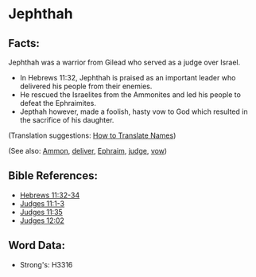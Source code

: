 # Jephthah #

## Facts: ##

Jephthah was a warrior from Gilead who served as a judge over Israel.

* In Hebrews 11:32, Jephthah is praised as an important leader who delivered his people from their enemies.
* He rescued the Israelites from the Ammonites and led his people to defeat the Ephraimites.
* Jepthah however, made a foolish, hasty vow to God which resulted in the sacrifice of his daughter.

(Translation suggestions: [How to Translate Names](rc://en/ta/man/translate/translate-names))

(See also: [Ammon](../names/ammon.md), [deliver](../other/deliverer.md), [Ephraim](../names/ephraim.md), [judge](../other/judgeposition.md), [vow](../kt/vow.md))

## Bible References: ##

* [Hebrews 11:32-34](rc://en/tn/help/heb/11/32)
* [Judges 11:1-3](rc://en/tn/help/jdg/11/01)
* [Judges 11:35](rc://en/tn/help/jdg/11/35)
* [Judges 12:02](rc://en/tn/help/jdg/12/02)

## Word Data: ##

* Strong's: H3316
